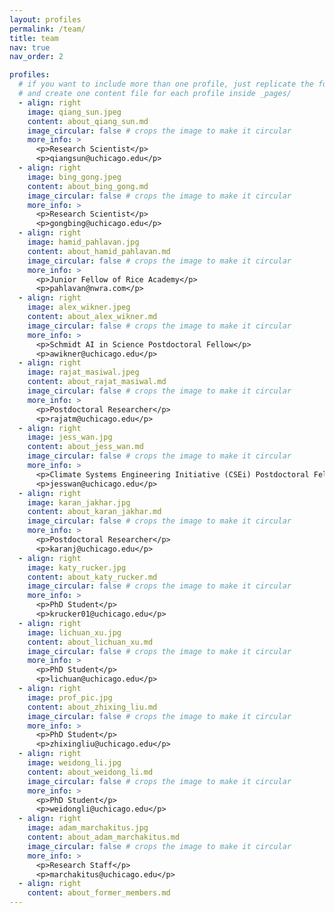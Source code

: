 ```yaml
---
layout: profiles
permalink: /team/
title: team
nav: true
nav_order: 2

profiles:
  # if you want to include more than one profile, just replicate the following block
  # and create one content file for each profile inside _pages/
  - align: right
    image: qiang_sun.jpeg
    content: about_qiang_sun.md
    image_circular: false # crops the image to make it circular
    more_info: >
      <p>Research Scientist</p>
      <p>qiangsun@uchicago.edu</p>
  - align: right
    image: bing_gong.jpeg
    content: about_bing_gong.md
    image_circular: false # crops the image to make it circular
    more_info: >
      <p>Research Scientist</p>
      <p>gongbing@uchicago.edu</p>
  - align: right
    image: hamid_pahlavan.jpg
    content: about_hamid_pahlavan.md
    image_circular: false # crops the image to make it circular
    more_info: >
      <p>Junior Fellow of Rice Academy</p>
      <p>pahlavan@nwra.com</p>
  - align: right
    image: alex_wikner.jpeg
    content: about_alex_wikner.md
    image_circular: false # crops the image to make it circular
    more_info: >
      <p>Schmidt AI in Science Postdoctoral Fellow</p>
      <p>awikner@uchicago.edu</p>
  - align: right
    image: rajat_masiwal.jpeg
    content: about_rajat_masiwal.md
    image_circular: false # crops the image to make it circular
    more_info: >
      <p>Postdoctoral Researcher</p>
      <p>rajatm@uchicago.edu</p>
  - align: right
    image: jess_wan.jpg
    content: about_jess_wan.md
    image_circular: false # crops the image to make it circular
    more_info: >
      <p>Climate Systems Engineering Initiative (CSEi) Postdoctoral Fellow</p>
      <p>jesswan@uchicago.edu</p>
  - align: right
    image: karan_jakhar.jpg
    content: about_karan_jakhar.md
    image_circular: false # crops the image to make it circular
    more_info: >
      <p>Postdoctoral Researcher</p>
      <p>karanj@uchicago.edu</p>
  - align: right
    image: katy_rucker.jpg
    content: about_katy_rucker.md
    image_circular: false # crops the image to make it circular
    more_info: >
      <p>PhD Student</p>
      <p>krucker01@uchicago.edu</p>
  - align: right
    image: lichuan_xu.jpg
    content: about_lichuan_xu.md
    image_circular: false # crops the image to make it circular
    more_info: >
      <p>PhD Student</p>
      <p>lichuan@uchicago.edu</p>
  - align: right
    image: prof_pic.jpg
    content: about_zhixing_liu.md
    image_circular: false # crops the image to make it circular
    more_info: >
      <p>PhD Student</p>
      <p>zhixingliu@uchicago.edu</p>
  - align: right
    image: weidong_li.jpg
    content: about_weidong_li.md
    image_circular: false # crops the image to make it circular
    more_info: >
      <p>PhD Student</p>
      <p>weidongli@uchicago.edu</p>
  - align: right
    image: adam_marchakitus.jpg
    content: about_adam_marchakitus.md
    image_circular: false # crops the image to make it circular
    more_info: >
      <p>Research Staff</p>
      <p>marchakitus@uchicago.edu</p>
  - align: right
    content: about_former_members.md
---
```


